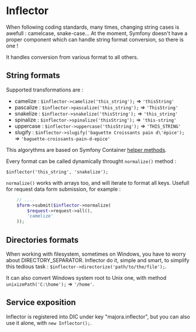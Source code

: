 # Inflector

When following coding standards, many times, changing string cases is awefull : camelcase, snake-case... At the moment, Symfony doesn't have a proper component which can handle string format conversion, so there is one !

It handles conversion from various format to all others.

## String formats

Supported transformations are :

 - camelize : `$inflector->camelize('this_string');` => `'thisString'`
 - pascalize : `$inflector->pascalize('this_string');` => `'ThisString'`
 - snakelize : `$inflector->snakelize('thisString');` => `'this_string'`
 - spinalize : `$inflector->spinalize('thisString');` => `'this-string'`
 - uppercase : `$inflector->uppercase('thisString');` => `'THIS_STRING'`
 - slugify : `$inflector->slugify('baguette Croissants pain d\'épice');` => `'baguette-croissants-pain-d-epice'`

This algorythms are based on Symfony Container [helper methods](https://github.com/symfony/dependency-injection/blob/master/Container.php#L342).

Every format can be called dynamically throught `normalize()` method :
```
$inflector('this_string', 'snakelize');
```
`normalize()` works with arrays too, and will iterate to format all keys.
Usefull for request data form submission, for example :
```php
    // ....
    $form->submit($inflector->normalize(
        $request->request->all(),
        'camelize'
    ));
```

## Directories formats

When working with filesystem, sometimes on Windows, you have to worry about DIRECTORY_SEPARATOR. Inflector do it, simple and smart, to simplify this tedious task : `$inflector->directorize('path/to/the/file');`.

It can also convert Windows system root to Unix one, with method `unixizePath('C:\home');` => `'/home'`.

## Service exposition

Inflector is registered into DIC under key "majora.inflector", but you can also use it alone, with `new Inflector();`.
